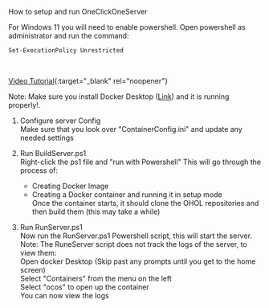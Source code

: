 How to setup and run OneClickOneServer<br>

For Windows 11 you will need to enable powershell. Open powershell as administrator and run the command: 
```console
Set-ExecutionPolicy Unrestricted
```
<br>

[Video Tutorial](https://youtu.be/Ovkx85V-3-M){:target="_blank" rel="noopener"}

Note: Make sure you install Docker Desktop ([Link](https://www.docker.com/products/docker-desktop/)) and it is running properly!.<br>

1. Configure server Config<br>
    Make sure that you look over "ContainerConfig.ini" and update any needed settings<br>

2. Run BuildServer.ps1<br>
    Right-click the ps1 file and "run with Powershell" This will go through the process of:<br>
    - Creating Docker Image<br>
    - Creating a Docker container and running it in setup mode<br>
    Once the container starts, it should clone the OHOL repositories and then build them (this may take a while)<br>

3. Run RunServer.ps1<br>
    Now run the RunServer.ps1 Powershell script,  this will start the server.<br>
    Note: The RuneServer script does not track the logs of the server, to view them:<br>
        Open docker Desktop (Skip past any prompts until you get to the home screen)<br>
        Select "Containers" from the menu on the left<br>
        Select "ocos" to open up the container<br>
        You can now view the logs<br>

    
